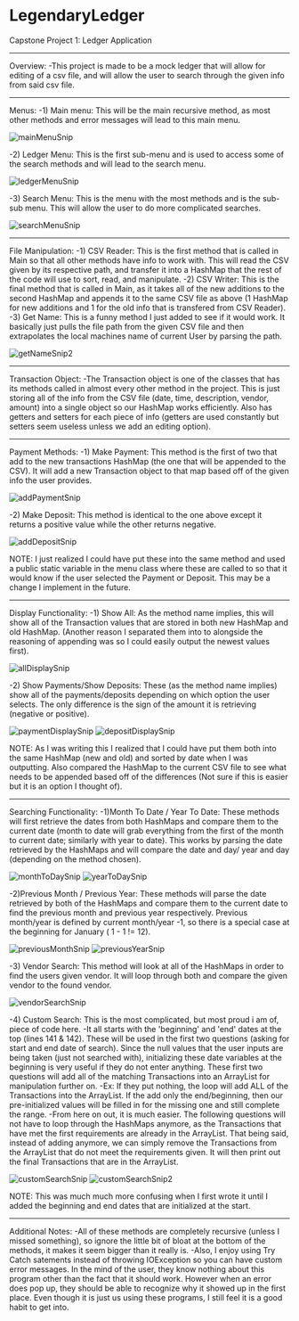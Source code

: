 # LegendaryLedger
Capstone Project 1: Ledger Application
**************************************
Overview:
-This project is made to be a mock ledger that will allow for
editing of a csv file, and will allow the user to search through
the given info from said csv file.
**************************************
Menus:
-1) Main menu: This will be the main recursive method, as most other
methods and error messages will lead to this main menu.

![mainMenuSnip](https://github.com/Skronkulous/LegendaryLedger/assets/68873730/99ca19db-dfbf-41f5-81ba-f3c291915c0e)

-2) Ledger Menu: This is the first sub-menu and is used to access some
of the search methods and will lead to the search menu.

![ledgerMenuSnip](https://github.com/Skronkulous/LegendaryLedger/assets/68873730/6d12fce9-73fc-4cf7-850f-08186df537b9)

-3) Search Menu: This is the menu with the most methods and is the
sub-sub menu. This will allow the user to do more complicated searches.

![searchMenuSnip](https://github.com/Skronkulous/LegendaryLedger/assets/68873730/d87236b1-e530-4b38-a8e0-6125e2eee6d2)

*************************************
File Manipulation:
-1) CSV Reader: This is the first method that is called in Main
so that all other methods have info to work with. This will read the CSV
given by its respective path, and transfer it into a HashMap that the rest
of the code will use to sort, read, and manipulate.
-2) CSV Writer: This is the final method that is called in Main, as it takes
all of the new additions to the second HashMap and appends it to the
same CSV file as above (1 HashMap for new additions and 1 for the old info
that is transfered from CSV Reader).
-3) Get Name: This is a funny method I just added to see if it would work.
It basically just pulls the file path from the given CSV file and then
extrapolates the local machines name of current User by parsing the path.

![getNameSnip2](https://github.com/Skronkulous/LegendaryLedger/assets/68873730/0df501dc-48ef-4ee0-b0c5-69760c64c882)

************************************
Transaction Object:
-The Transaction object is one of the classes that has its methods called
in almost every other method in the project. This is just storing all of
the info from the CSV file (date, time, description, vendor, amount) into
a single object so our HashMap works efficiently. Also has getters and
setters for each piece of info (getters are used constantly but setters
seem useless unless we add an editing option).
************************************
Payment Methods:
-1) Make Payment: This method is the first of two that add to the new
transactions HashMap (the one that will be appended to the CSV). It
will add a new Transaction object to that map based off of the given
info the user provides.

![addPaymentSnip](https://github.com/Skronkulous/LegendaryLedger/assets/68873730/e0872cea-f32f-4c3c-b48b-e9825715730a)

-2) Make Deposit: This method is identical to the one above except it returns a
positive value while the other returns negative.

![addDepositSnip](https://github.com/Skronkulous/LegendaryLedger/assets/68873730/394e7fb8-91e4-46f5-a1f0-016f0fdec7a1)

NOTE: I just realized I could have put these into the same method and
used a public static variable in the menu class where these are called to
so that it would know if the user selected the Payment or Deposit. This may
be a change I implement in the future.
************************************
Display Functionality:
-1) Show All: As the method name implies, this will show all of the
Transaction values that are stored in both new HashMap and old HashMap.
(Another reason I separated them into to alongside the reasoning of appending
was so I could easily output the newest values first).

![allDisplaySnip](https://github.com/Skronkulous/LegendaryLedger/assets/68873730/0f361bed-f146-4443-9139-7b4ed0c3a309)

-2) Show Payments/Show Deposits: These (as the method name implies) show all
of the payments/deposits depending on which option the user selects. The only
difference is the sign of the amount it is retrieving (negative or positive).

![paymentDisplaySnip](https://github.com/Skronkulous/LegendaryLedger/assets/68873730/ef03ca43-c7d7-43f5-9952-f8de1d142048)
![depositDisplaySnip](https://github.com/Skronkulous/LegendaryLedger/assets/68873730/2243d729-def1-4187-8d83-7e689efe282e)

NOTE: As I was writing this I realized that I could have put them both into the
same HashMap (new and old) and sorted by date when I was outputting. Also compared
the HashMap to the current CSV file to see what needs to be appended based off of
the differences (Not sure if this is easier but it is an option I thought of).
***********************************
Searching Functionality:
-1)Month To Date / Year To Date: These methods will first retrieve the dates from both
HashMaps and compare them to the current date (month to date will grab everything from
the first of the month to current date; similarly with year to date). This works by
parsing the date retrieved by the HashMaps and will compare the date and day/ year and day
(depending on the method chosen).

![monthToDaySnip](https://github.com/Skronkulous/LegendaryLedger/assets/68873730/7ac6cf73-c9a2-4027-83f5-52d87ec06a6b)
![yearToDaySnip](https://github.com/Skronkulous/LegendaryLedger/assets/68873730/83351bcc-8f08-4233-b4e4-5da892862aa0)

-2)Previous Month / Previous Year: These methods will parse the date retrieved by both of
the HashMaps and compare them to the current date to find the previous month and previous
year respectively. Previous month/year is defined by current month/year -1, so there is a special
case at the beginning for January ( 1 - 1 != 12).

![previousMonthSnip](https://github.com/Skronkulous/LegendaryLedger/assets/68873730/02c49789-d9bc-46aa-825f-a5300ebf2706)
![previousYearSnip](https://github.com/Skronkulous/LegendaryLedger/assets/68873730/92fc446a-391d-4bb8-a5b6-e2263c273a36)

-3) Vendor Search: This method will look at all of the HashMaps in order to find the users
given vendor. It will loop through both and compare the given vendor to the found vendor.

![vendorSearchSnip](https://github.com/Skronkulous/LegendaryLedger/assets/68873730/7806f1b3-2cda-47b3-aec7-388f0d9d0509)

-4) Custom Search: This is the most complicated, but most proud i am of, piece of code here.
-It all starts with the 'beginning' and 'end' dates at the top (lines 141 & 142). These
will be used in the first two questions (asking for start and end date of search). Since the
null values that the user inputs are being taken (just not searched with), initializing these
date variables at the beginning is very useful if they do not enter anything. These first two
questions will add all of the matching Transactions into an ArrayList for manipulation further on.
-Ex: If they put nothing, the loop will add ALL of the Transactions into the ArrayList. If the add
only the end/beginning, then our pre-initialized values will be filled in for the missing one and
still complete the range.
-From here on out, it is much easier. The following questions will not have to loop through the HashMaps
anymore, as the Transactions that have met the first requirements are already in the ArrayList. That
being said, instead of adding anymore, we can simply remove the Transactions from the ArrayList that
do not meet the requirements given. It will then print out the final Transactions that are in the
ArrayList.

![customSearchSnip](https://github.com/Skronkulous/LegendaryLedger/assets/68873730/20afc179-8d6c-4035-b2ac-c80f4c12cf91)
![customSearchSnip2](https://github.com/Skronkulous/LegendaryLedger/assets/68873730/9fd2bc01-972e-4f2a-aa4d-e69a9978fb0d)

NOTE: This was much much more confusing when I first wrote it until I added the beginning and
end dates that are initialized at the start.
***********************************
Additional Notes:
-All of these methods are completely recursive (unless I missed something), so ignore the little bit
of bloat at the bottom of the methods, it makes it seem bigger than it really is.
-Also, I enjoy using Try Catch satements instead of throwing IOException so you can have
custom error messages. In the mind of the user, they know nothing about this program other than
the fact that it should work. However when an error does pop up, they should be able to recognize
why it showed up in the first place. Even though it is just us using these programs, I still
feel it is a good habit to get into.
